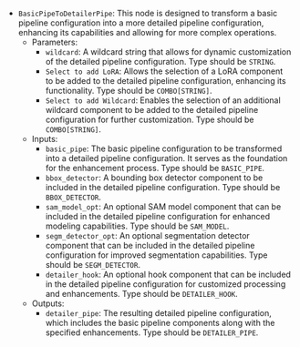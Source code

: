 - `BasicPipeToDetailerPipe`: This node is designed to transform a basic pipeline configuration into a more detailed pipeline configuration, enhancing its capabilities and allowing for more complex operations.
    - Parameters:
        - `wildcard`: A wildcard string that allows for dynamic customization of the detailed pipeline configuration. Type should be `STRING`.
        - `Select to add LoRA`: Allows the selection of a LoRA component to be added to the detailed pipeline configuration, enhancing its functionality. Type should be `COMBO[STRING]`.
        - `Select to add Wildcard`: Enables the selection of an additional wildcard component to be added to the detailed pipeline configuration for further customization. Type should be `COMBO[STRING]`.
    - Inputs:
        - `basic_pipe`: The basic pipeline configuration to be transformed into a detailed pipeline configuration. It serves as the foundation for the enhancement process. Type should be `BASIC_PIPE`.
        - `bbox_detector`: A bounding box detector component to be included in the detailed pipeline configuration. Type should be `BBOX_DETECTOR`.
        - `sam_model_opt`: An optional SAM model component that can be included in the detailed pipeline configuration for enhanced modeling capabilities. Type should be `SAM_MODEL`.
        - `segm_detector_opt`: An optional segmentation detector component that can be included in the detailed pipeline configuration for improved segmentation capabilities. Type should be `SEGM_DETECTOR`.
        - `detailer_hook`: An optional hook component that can be included in the detailed pipeline configuration for customized processing and enhancements. Type should be `DETAILER_HOOK`.
    - Outputs:
        - `detailer_pipe`: The resulting detailed pipeline configuration, which includes the basic pipeline components along with the specified enhancements. Type should be `DETAILER_PIPE`.
